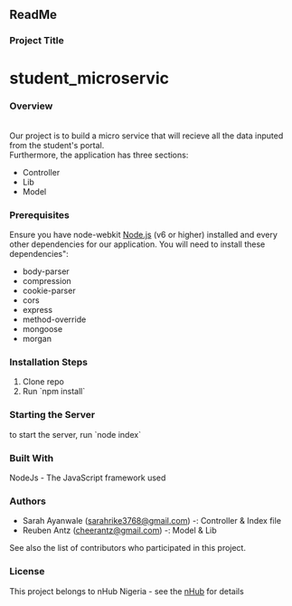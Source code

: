
ReadMe
------

### Project Title

# student_microservic

### Overview

\
 Our project is to build a micro service that will recieve all the data
inputed from the student's portal.\
 Furthermore, the application has three sections:

-   Controller
-   Lib
-   Model

### Prerequisites

Ensure you have node-webkit [Node.js](http://nodejs.org/) (v6 or higher)
installed and every other dependencies for our application. You will
need to install these\
 dependencies":

-   body-parser
-   compression
-   cookie-parser
-   cors
-   express
-   method-override
-   mongoose
-   morgan

### Installation Steps

1.  Clone repo
2.  Run \`npm install\`

### Starting the Server

to start the server, run \`node index\`

### Built With

NodeJs - The JavaScript framework used

### Authors

-   Sarah Ayanwale (sarahrike3768@gmail.com) -: Controller & Index file
-   Reuben Antz (cheerantz@gmail.com) -: Model & Lib

See also the list of contributors who participated in this project.

### License

This project belongs to nHub Nigeria - see the
[nHub](http://nhubnigeria.com) for details
